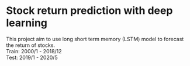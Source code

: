 # Stock return prediction with deep learning

This project aim to use long short term memory (LSTM) model to forecast the return of stocks.</Br>
Train: 2000/1 - 2018/12</Br>
Test: 2019/1 - 2020/5</Br>
